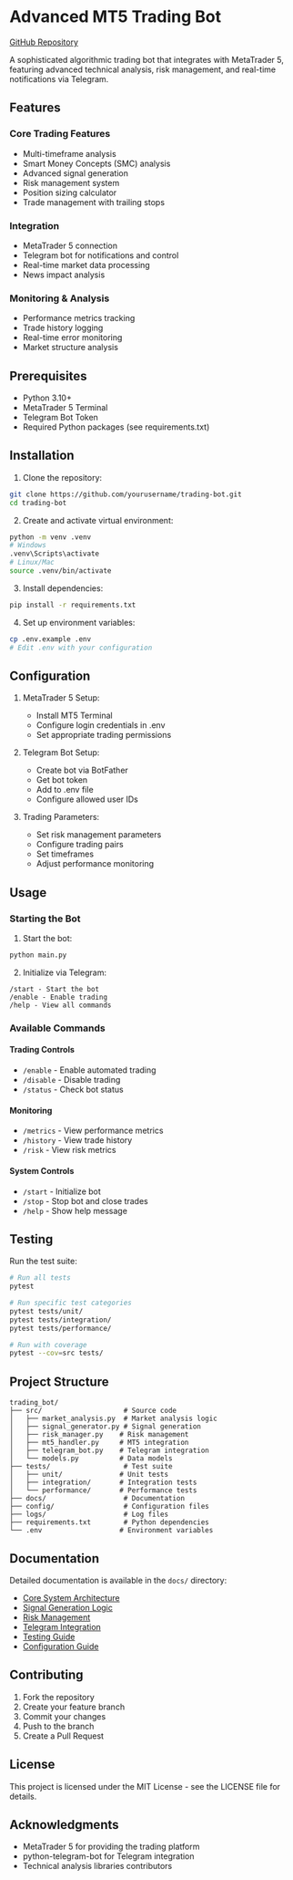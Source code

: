 # Advanced MT5 Trading Bot

[GitHub Repository](https://github.com/Ethansi2947E/Trading-bot2)

A sophisticated algorithmic trading bot that integrates with MetaTrader 5, featuring advanced technical analysis, risk management, and real-time notifications via Telegram.

## Features

### Core Trading Features
- Multi-timeframe analysis
- Smart Money Concepts (SMC) analysis
- Advanced signal generation
- Risk management system
- Position sizing calculator
- Trade management with trailing stops

### Integration
- MetaTrader 5 connection
- Telegram bot for notifications and control
- Real-time market data processing
- News impact analysis

### Monitoring & Analysis
- Performance metrics tracking
- Trade history logging
- Real-time error monitoring
- Market structure analysis

## Prerequisites

- Python 3.10+
- MetaTrader 5 Terminal
- Telegram Bot Token
- Required Python packages (see requirements.txt)

## Installation

1. Clone the repository:
```bash
git clone https://github.com/yourusername/trading-bot.git
cd trading-bot
```

2. Create and activate virtual environment:
```bash
python -m venv .venv
# Windows
.venv\Scripts\activate
# Linux/Mac
source .venv/bin/activate
```

3. Install dependencies:
```bash
pip install -r requirements.txt
```

4. Set up environment variables:
```bash
cp .env.example .env
# Edit .env with your configuration
```

## Configuration

1. MetaTrader 5 Setup:
   - Install MT5 Terminal
   - Configure login credentials in .env
   - Set appropriate trading permissions

2. Telegram Bot Setup:
   - Create bot via BotFather
   - Get bot token
   - Add to .env file
   - Configure allowed user IDs

3. Trading Parameters:
   - Set risk management parameters
   - Configure trading pairs
   - Set timeframes
   - Adjust performance monitoring

## Usage

### Starting the Bot

1. Start the bot:
```bash
python main.py
```

2. Initialize via Telegram:
```
/start - Start the bot
/enable - Enable trading
/help - View all commands
```

### Available Commands

#### Trading Controls
- `/enable` - Enable automated trading
- `/disable` - Disable trading
- `/status` - Check bot status

#### Monitoring
- `/metrics` - View performance metrics
- `/history` - View trade history
- `/risk` - View risk metrics

#### System Controls
- `/start` - Initialize bot
- `/stop` - Stop bot and close trades
- `/help` - Show help message

## Testing

Run the test suite:
```bash
# Run all tests
pytest

# Run specific test categories
pytest tests/unit/
pytest tests/integration/
pytest tests/performance/

# Run with coverage
pytest --cov=src tests/
```

## Project Structure

```
trading_bot/
├── src/                    # Source code
│   ├── market_analysis.py  # Market analysis logic
│   ├── signal_generator.py # Signal generation
│   ├── risk_manager.py    # Risk management
│   ├── mt5_handler.py     # MT5 integration
│   ├── telegram_bot.py    # Telegram integration
│   └── models.py          # Data models
├── tests/                  # Test suite
│   ├── unit/              # Unit tests
│   ├── integration/       # Integration tests
│   └── performance/       # Performance tests
├── docs/                   # Documentation
├── config/                 # Configuration files
├── logs/                   # Log files
├── requirements.txt        # Python dependencies
└── .env                   # Environment variables
```

## Documentation

Detailed documentation is available in the `docs/` directory:

- [Core System Architecture](core-system-architecture.md)
- [Signal Generation Logic](signal-generation-logic.md)
- [Risk Management](risk-management.md)
- [Telegram Integration](telegram-integration.md)
- [Testing Guide](testing.md)
- [Configuration Guide](configuration.md)

## Contributing

1. Fork the repository
2. Create your feature branch
3. Commit your changes
4. Push to the branch
5. Create a Pull Request

## License

This project is licensed under the MIT License - see the LICENSE file for details.

## Acknowledgments

- MetaTrader 5 for providing the trading platform
- python-telegram-bot for Telegram integration
- Technical analysis libraries contributors 